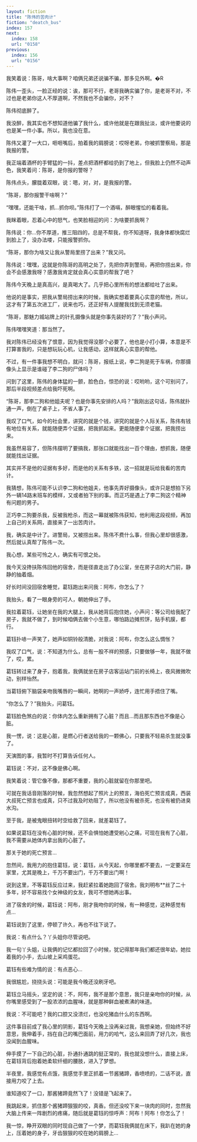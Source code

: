 ```yaml
---
layout: fiction
title: "陈伟的苦肉计"
fiction: "deatch_bus"
index: 157
next:
  index: 158
  url: "0158"
previous:
  index: 156
  url: "0156"
---
```

我笑着说：陈哥，啥大事啊？咱俩兄弟还说骗不骗，那多见外啊。�R

陈伟一歪头，一脸正经的说：诶，那可不行，老哥我确实骗了你，是老哥不对，不过也是老弟你这人不厚道啊，不然我也不会骗你，对不？

陈伟彻底醉了。

我没醉，我其实也不想知道他骗了我什么，或许他就是在跟我扯淡，或许他要说的也是某一件小事。所以，我也没在意。

陈伟又灌了一大口，咂咂嘴后，拍着我的肩膀说：哎呀老弟，你被抓警察局，那是我报的警。

我正端着酒杯的手臂猛的一抖，差点把酒杯都给扔到了地上，但我脸上仍然不动声色，我笑着问：陈哥，是你报的警呀？

陈伟点头，朦胧着双眼，说：嗯，对，对，是我报的警。

“陈哥，那你报警干啥啊？”

“嘿嘿，还能干啥，抓...抓你呗。”陈伟打了一个酒嗝，醉眼惺忪的看着我。

我眯着眼，忍着心中的怒气，也笑脸相迎的问：为啥要抓我啊？

陈伟说：你...你不厚道，推三阻四的，总是不帮我，你不知道呀，我身体都快腐烂到脸上了，没办法喽，只能报警抓你。

“陈哥，那你为啥又让我从警局里捞了出来？”我又问。

陈伟说：嘿嘿，这就是你陈哥的高明之处了，先把你弄到警局，再把你捞出来，你会不会感激我呀？感激我肯定就会真心实意的帮我了吧？

陈伟今天晚上是真高兴，是真喝大了。几乎把心里所有的想法都给吐了出来。

他说的是事实，把我从警局捞出来的时候，我确实想着要真心实意的帮他，所以，这才有了第五次进工厂，说来也巧，还正好有人提醒我找到无须老猫。

“陈哥，那魅力城站牌上的针孔摄像头就是你事先装好的了？”我小声问。

陈伟嘿嘿笑道：那当然了。

我对陈伟已经没有了恨意，因为我觉得没那个必要了，他也是小打小算，本意是不打算害我的，只是想玩玩心机，让我感动，这样就真心实意的帮他。

不过，有一件事我想不明白，就问：陈哥，报纸上说，李二狗是死于车祸，你那摄像头上显示是谁碰了李二狗的尸体吗？

问到了这里，陈伟的身体猛的一颤，脸色白，惊恐的说：哎哟哟，这个可别问了，那后半段视频差点给我吓死啊。

“陈哥，那李二狗和他姐夫呢？也是你事先安排的人吗？”我刚出这句话，陈伟就扑通一声，倒在了桌子上，不省人事了。

我叹了口气，如今的社会里，讲究的就是个钱，讲究的就是个人际关系，陈伟有钱有地位有关系，就能随便弄个证据，把我抓起来。更能随便拿个证据，把我捞出来。

我虽然易容了，但陈伟摆明了要搞我，那张口就能找出一百个理由，想抓我，随便就能找出证据。

其实并不是他的证据有多好，而是他的关系有多铁，这一招就是玩给我看的苦肉计。

我猜想，陈伟可能不认识李二狗和他姐夫，他事先弄好摄像头，或许只是想拍下另外一辆14路末班车的模样，又或者拍下别的事。而正巧是遇上了李二狗这个精神有问题的男子。

正巧李二狗要杀我，反被我枪杀，而这一幕就被陈伟获知，他利用这段视频，再加上自己的关系网，直接来了一出苦肉计。

我，确实是中计了。进警局，又被捞出来。陈伟不费什么事，但我心里却很感激，然后就认真帮了陈伟一次。

我心想，某些可怜之人，确实有可恨之处。

我今天没搀扶陈伟回他的宿舍，而是径直走出了办公室，坐在房子店的大门前，静静的抽着烟。

好长时间没回宿舍睡觉，葛钰跑出来问我：阿布，你怎么了？

我抬头，看了一眼身旁的可人，朝她伸出了手。

我拉着葛钰，让她坐在我的大腿上，我从她背后抱住她，小声问：等公司给我配了房子，我就不做了，到时候咱俩去做个小生意，哪怕路边摊煎饼，贴手机膜，都行。

葛钰扑哧一声笑了，她声如铜铃般清脆，对我说：阿布，你怎么这么惆怅？

我叹了口气，说：不知道为什么，总有一股不祥的预感，只要做够一年，我就不做了，哎，累。

葛钰转过来了身子，抱着我，我俩就坐在房子店客运站门前的长椅上，夜风微微吹动，别样怡然。

当葛钰俯下脑袋亲吻我嘴唇的一瞬间，她啊的一声娇呼，连忙用手捂住了嘴。

“你怎么了？”我抬头，问葛钰。

葛钰脸色煞白的说：你体内怎么重新拥有了心脏？而且...而且那东西也不像是心脏。

我一愣，说：这是心脏，是燃心行者送给我的一颗佛心，只要我不轻易杀生就没事了。

天演图的事，我暂时不打算告诉任何人。

葛钰说：不对，这不像是佛心啊。

我笑着说：管它像不像，那都不重要，我的心脏就留在你那里吧。

可就在我话音刚落的时候，我忽然想起了照片上的预言，海伯死亡预言成真，西装大叔死亡预言也成真，只不过我及时劝阻了，所以他没有被杀死，也没有被扔进臭水沟。

至于我，是被鬼眼扭转时空给救了回来，就差葛钰了。

如果说葛钰在没有心脏的时候，还不会惧怕她遭受剜心之痛，可现在我有了心脏，我不需要从她体内拿出我的心脏了。

那关于她的死亡预言...

忽然间，我用力的抱住葛钰，说：葛钰，从今天起，你哪里都不要去，一定要呆在家里，尤其是晚上，千万不要出门，千万不要出门啊！

说到这里，不等葛钰反应过来，我赶紧拉着她跑回了宿舍。我刘明布**丝了二十多年，好不容易找个女神级的女友，我可不想她再出事。

进了宿舍的时候，葛钰说：阿布，刚才我吻你的时候，有一种感觉，这种感觉有点...

葛钰说到了这里，停顿了许久，再也不往下说了。

我说：有点什么？丫头姐你尽管说吧。

我一句丫头姐，让我俩的记忆都拉回了小时候，犹记得那年我们都还很年幼，她拉着我的小手，去山坡上采鸡蛋花。

葛钰有些难为情的说：有点恶心...

我很尴尬，挠挠头说：可能是我今晚还没刷牙吧。

葛钰立马摇头，坚定的说：不，阿布，我不是那个意思，我只是亲吻你的时候，从你嘴里感受到了一股浓浓的血腥味，就是那种鲜血被煮沸的味道。

我说：不可能吧？我的口腔又没溃烂，也没吃猪血什么的东西啊。

这件事目前成了我心里的阴影，葛钰今天晚上没再亲过我，我想亲她，但始终不好意思，我伸着手，挡在自己的嘴巴面前，用力的哈气，这么来回弄了好几次，我也没闻到血腥味。

伸手摸了一下自己的心脏，扑通扑通跳的挺正常的，我也就没想什么，直接上床，在葛钰背后抱着她柔软纤细的腰肢，进入了梦想。

半夜里，我感觉有点饿，我感觉手里正抓着一节酱猪蹄，香喷喷的，二话不说，直接用力咬了上去。

谁知道咬了一口，那酱猪蹄竟然飞了！没错是飞起来了。

我跳起来，抓住那个酱猪蹄狠狠的咬，真香。但还没咬下来一块肉的同时，忽然我大脑上传来一阵剧烈的疼痛，随后就是葛钰的惊呼声：阿布！阿布！你怎么了！

我一惊，睁开双眼的同时现自己做了一个梦，而葛钰我俩就在床下，我趴在她的身上，压着她的身子，牙齿狠狠的咬在她的肩膀上...